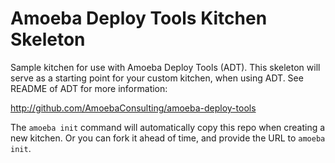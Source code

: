 Amoeba Deploy Tools Kitchen Skeleton
===================

Sample kitchen for use with Amoeba Deploy Tools (ADT). This skeleton will serve as a starting point
for your custom kitchen, when using ADT. See README of ADT for more information:

http://github.com/AmoebaConsulting/amoeba-deploy-tools

The `amoeba init` command will automatically copy this repo when creating a new kitchen. Or you can
fork it ahead of time, and provide the URL to `amoeba init`.
